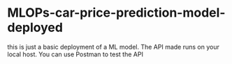 # MLOPs-car-price-prediction-model-deployed
this is just a basic deployment of a ML model. The API made runs on your local host. You can use Postman to test the API
